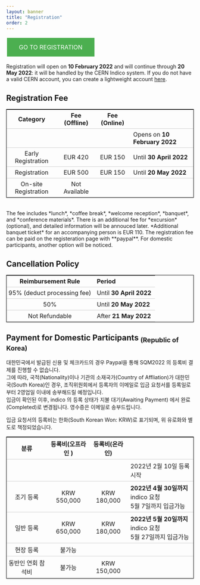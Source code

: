 ```yaml
---
layout: banner
title: "Registration"
order: 2
---
```


<style>
table {
  border-collapse: collapse;
  border: 1.5px solid black;
}
th, td {
  padding: 5px;
  padding-right: 10px;
  min-width: 4em;
}
tr {
    border-bottom: 1px solid #ccc;
}

.button {
  background-color: #4CAF50;
  border: none;
  color: white;
  padding: 15px 32px;
  text-align: center;
  text-decoration: none;
  display: inline-block;
  font-size: 16px;
  margin: 4px 2px;
  cursor: pointer;
}
</style>

<a href="https://indico.cern.ch/event/1037821/registrations/" class="button" target="_blank">GO TO REGISTRATION</a>
<!-- [](){:} -->

Registration will open on **10 February 2022** and will continue through **20 May 2022**: it will be handled by the CERN Indico system. If you do not have a valid CERN account, you can create a lightweight account [here](https://account.cern.ch/account/Externals/RegisterAccount.aspx).

## Registration Fee

|        Category                |   Fee (Offline)   |   Fee (Online)   |                               |
|:------------------------------:|:-----------------:|:----------------:|-------------------------------|
|                                |                   |                  | Opens on **10 February 2022** |
| Early Registration             | EUR 420           | EUR 150          | Until **30 April 2022**       |
| Registration                   | EUR 500           | EUR 150          | Until **20 May 2022**         |
| On-site Registration           | Not Available     |                  |                               |
  
<br>
The fee includes *lunch*, *coffee break*, *welcome reception*, *banquet*, and *conference materials*. There is an additional fee for *excursion* (optional), and detailed information will be annouced later. *Additional banquet ticket* for an accompanying person is EUR 110. The registration fee can be paid on the registeration page with **paypal**. For domestic participants, another option will be noticed.


## Cancellation Policy


| Reimbursement Rule | Period                    |
|:-----------------: |:--------------------------|
| 95% (deduct processing fee) | Until **30 April 2022**   |
| 50%                | Until **20 May 2022**     |
| Not Refundable     | After **21 May 2022**     |

## Payment for Domestic Participants <sub>(Republic of Korea)</sub>

대한민국에서 발급된 신용 및 체크카드의 경우 Paypal을 통해 SQM2022 의 등록비 결제를 진행할 수 없습니다.  
그에 따라, 국적(Nationality)이나 기관의 소재국가(Country of Affliation)가 대한민국(South Korea)인 경우, 조직위원회에서 등록자의 이메일로 입금 요청서를 등록일로부터 2영업일 이내에 송부해드릴 예정입니다.  
입금이 확인된 이후, indico 의 등록 상태가 지불 대기(Awaiting Payment) 에서 완료(Completed)로 변경됩니다. 영수증은 이메일로 송부드립니다.

입금 요청서의 등록비는 한화(South Korean Won: KRW)로 표기되며, 위 유로화와 별도로 책정되었습니다.

|        분류     |   등록비(오프라인 )   |   등록비(온라인)    |                               |
|:-------------:|:-----------------:|:----------------:|-------------------------------|
|               |                   |                  | 2022년 2월 10일 등록 시작         |
| 조기 등록       | KRW 550,000       | KRW 180,000      | **2022년 4월 30일까지** indico 요청 <br> 5월 7일까지 입금가능  |
| 일반 등록       | KRW 650,000       | KRW 180,000      | **2022년 5월 20일까지** indico 요청 <br> 5월 27일까지 입금가능 |
| 현장 등록       | 불가능              |                  |                               |
| 동반인 연회 참석비 | 불가능              | KRW 150,000      |                               |